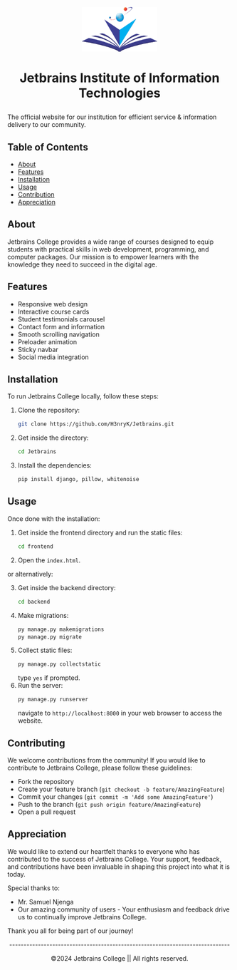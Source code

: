 <p align="center">
    <img src="./static/assets/images/logo.png" alt="Jetbrains College" width="170" height="100">
</p>

# <p align="center">Jetbrains Institute of Information Technologies</p>

The official website for our institution for efficient service &amp; information delivery to our community.

## Table of Contents

- [About](#about)
- [Features](#features)
- [Installation](#installation)
- [Usage](#usage)
- [Contribution](#contributing)
- [Appreciation](#appreciation)

## About

Jetbrains College provides a wide range of courses designed to equip students with practical skills in web development, programming, and computer packages. Our mission is to empower learners with the knowledge they need to succeed in the digital age.

## Features

- Responsive web design
- Interactive course cards
- Student testimonials carousel
- Contact form and information
- Smooth scrolling navigation
- Preloader animation
- Sticky navbar
- Social media integration

## Installation

To run Jetbrains College locally, follow these steps:

1. Clone the repository:
    ```bash
    git clone https://github.com/H3nryK/Jetbrains.git
    ```
2. Get inside the directory:
    ```bash
    cd Jetbrains
    ```
3. Install the dependencies:
    ```bash
    pip install django, pillow, whitenoise
    ```

## Usage 

Once done with the installation:

1. Get inside the frontend directory and run the static files:
    ```bash
    cd frontend
    ```
2. Open the `index.html`.

or alternatively:

3. Get inside the backend directory:
    ```bash
    cd backend
    ```
4. Make migrations:
    ```bash
    py manage.py makemigrations
    py manage.py migrate
    ```
5. Collect static files:
    ```bash
    py manage.py collectstatic
    ```
    type `yes` if prompted.
6. Run the server:
    ```bash
    py manage.py runserver
    ```
    navigate to `http://localhost:8000` in your web browser to access the website.

## Contributing

We welcome contributions from the community! If you would like to contribute to Jetbrains College, please follow these guidelines:

- Fork the repository
- Create your feature branch (`git checkout -b feature/AmazingFeature`)
- Commit your changes (`git commit -m 'Add some AmazingFeature'`)
- Push to the branch (`git push origin feature/AmazingFeature`)
- Open a pull request

## Appreciation

We would like to extend our heartfelt thanks to everyone who has contributed to the success of Jetbrains College. Your support, feedback, and contributions have been invaluable in shaping this project into what it is today.

Special thanks to:

- Mr. Samuel Njenga
- Our amazing community of users - Your enthusiasm and feedback drive us to continually improve Jetbrains College.

Thank you all for being part of our journey!

<p align="center">
    -----------------------------------------------------------------------------
</p>

<p align="center">
    ©2024 Jetbrains College || All rights reserved.
</p>
